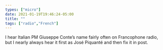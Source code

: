 ```yaml
---
types: ["micro"]
date: 2021-01-19T19:46:24-05:00
title: ""
tags: ["radio","French"]
---
```

I hear Italian PM Giuseppe Conte’s name fairly often on Francophone radio, but I nearly always hear it first as José Piquanté and then fix it in post.
